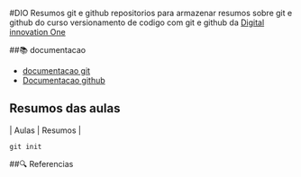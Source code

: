 #DIO Resumos git e github
repositorios para armazenar resumos sobre git e github do curso versionamento de codigo com git e github da [Digital innovation One](https://web.dio.me/track/santander-bootcamp-2023-ciencia-de-dados-com-python)

##📚 documentacao

- [documentacao git](https://git-scm.com/doc)
- [Documentacao github](https;//docs.github.com/)

## Resumos das aulas
| Aulas | Resumos |

```
git init
```

##🔍 Referencias